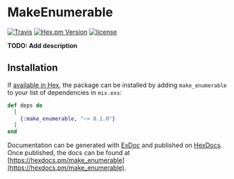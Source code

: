 # MakeEnumerable


[![Travis](https://img.shields.io/travis/basiliscos/ex-make_enumerable.svg)](https://travis-ci.org/basiliscos/ex-make_enumerable)
[![Hex.pm Version](http://img.shields.io/hexpm/v/make_enumerable.svg?style=flat)](https://hex.pm/packages/make_enumerable)
[![license](https://img.shields.io/github/license/basiliscos/ex-make_enumerable.svg)](https://github.com/basiliscos/ex-make_enumerable/blob/master/LICENSE)


**TODO: Add description**

## Installation

If [available in Hex](https://hex.pm/docs/publish), the package can be installed
by adding `make_enumerable` to your list of dependencies in `mix.exs`:

```elixir
def deps do
  [
    {:make_enumerable, "~> 0.1.0"}
  ]
end
```

Documentation can be generated with [ExDoc](https://github.com/elixir-lang/ex_doc)
and published on [HexDocs](https://hexdocs.pm). Once published, the docs can
be found at [https://hexdocs.pm/make_enumerable](https://hexdocs.pm/make_enumerable).

